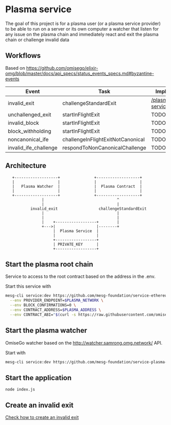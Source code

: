 # Plasma service

The goal of this project is for a plasma user (or a plasma service provider) to be able to run on a server or its own computer a watcher that listen for any issue on the plasma chain and immediately react and exit the plasma chain or challenge invalid data

## Workflows

Based on https://github.com/omisego/elixir-omg/blob/master/docs/api_specs/status_events_specs.md#byzantine-events

| Event | Task | Implementation |
| - | - | - |
| invalid_exit | challengeStandardExit | [/plasma-service/index.js#24](/plasma-service/index.js#24) | TODO | 
| unchallenged_exit | startInFlightExit | TODO | 
| invalid_block | startInFlightExit | TODO | 
| block_withholding | startInFlightExit | TODO | 
| noncanonical_ife | challengeInFlightExitNotCanonical | TODO | 
| invalid_ife_challenge | respondToNonCanonicalChallenge | TODO | 

<!-- | piggyback_available |  |
| invalid_piggyback |  | -->


## Architecture
```
   +-------------------+               +-------------------+
   |                   |               |                   |
   |   Plasma Watcher  |               |  Plasma Contract  |
   |                   |               |                   |
   +-------------------+               +-------------------+
                |                                ^
                |                                |
           invalid_exit                  challengeStandardExit
                |                                |
                |                                |
                |    +------------------+        |
                +--->|                  |--------+
                     |  Plasma Service  |
                     |                  |
                     +------------------+
                     | PRIVATE_KEY      |
                     +------------------+

```

## Start the plasma root chain

Service to access to the root contract based on the address in the .env.

Start this service with

```bash
mesg-cli service:dev https://github.com/mesg-foundation/service-ethereum-contract \
  --env PROVIDER_ENDPOINT=$PLASMA_NETWORK \
  --env BLOCK_CONFIRMATIONS=0 \
  --env CONTRACT_ADDRESS=$PLASMA_ADDRESS \
  --env CONTRACT_ABI="$(curl -s https://raw.githubusercontent.com/omisego/omg-js/master/packages/omg-js-rootchain/src/contracts/RootChain.json | jq .abi)"
```

## Start the plasma watcher

OmiseGo watcher based on the http://watcher.samrong.omg.network/ API.

Start with 
```bash
mesg-cli service:dev https://github.com/mesg-foundation/service-plasma-omisego-watcher
```

## Start the application 

```
node index.js
```

## Create an invalid exit

[Check how to create an invalid exit](./create-invalid-exit.md)